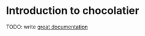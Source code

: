 # Introduction to chocolatier

TODO: write [great documentation](http://jacobian.org/writing/great-documentation/what-to-write/)

